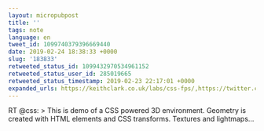 ```yaml
---
layout: micropubpost
title: ''
tags: note
language: en
tweet_id: 1099740379396669440
date: 2019-02-24 18:38:33 +0000
slug: '183833'
retweeted_status_id: 1099432970534961152
retweeted_status_user_id: 285019665
retweeted_status_timestamp: 2019-02-23 22:17:01 +0000
expanded_urls: https://keithclark.co.uk/labs/css-fps/,https://twitter.com/css/status/1099432970534961152/photo/1,https://twitter.com/css/status/1099432970534961152/photo/1,https://twitter.com/css/status/1099432970534961152/photo/1
---
```

RT @css: &gt; This is demo of a CSS powered 3D environment. Geometry is created with HTML elements and CSS transforms. Textures and lightmaps…
